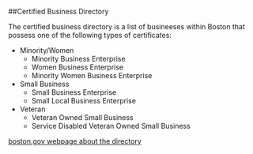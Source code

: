 ##Certified Business Directory

The certified business directory is a list of busineeses within Boston that possess one of the following types of certificates:
* Minority/Women
    - Minority Business Enterprise
    - Women Business Enterprise
    - Minority Women Business Enterprise
* Small Business
    - Small Business Enterprise
    - Small Local Business Enterprise
* Veteran
    - Veteran Owned Small Business
    - Service Disabled Veteran Owned Small Business

[boston.gov webpage about the directory](https://data.boston.gov/dataset/certified-business-directory)